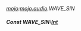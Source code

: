 _[mojo](../../modules/mojo/mojo-module.md):[mojo.audio](../../modules/mojo/mojo-audio.md).WAVE\_SIN_
##### Const WAVE\_SIN:[Int](../../modules/wonkey/wonkey-types-int.md)
